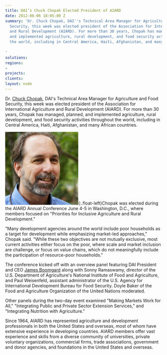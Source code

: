 ```yaml
---
title: DAI’s Chuck Chopak Elected President of AIARD
date: 2012-06-06 18:05:00 Z
summary: 'Dr. Chuck Chopak, DAI''s Technical Area Manager for Agriculture and Food
  Security, this week was elected president of the Association for International Agriculture
  and Rural Development (AIARD). For more than 30 years, Chopak has managed, planned,
  and implemented agriculture, rural development, and food security activities throughout
  the world, including in Central America, Haiti, Afghanistan, and many African countries.

'
solutions: 
regions:
- 
projects: 
clients: 
layout: node
---
```


Dr. [Chuck Chopak][1], DAI's Technical Area Manager for Agriculture and Food Security, this week was elected president of the Association for International Agriculture and Rural Development (AIARD). For more than 30 years, Chopak has managed, planned, and implemented agriculture, rural development, and food security activities throughout the world, including in Central America, Haiti, Afghanistan, and many African countries.

![Chuck Chopak][2]{:.float-left}Chopak was elected during the AIARD Annual Conference June 4-5 in Washington, D.C., where members focused on "Priorities for Inclusive Agriculture and Rural Development."

"Many development agencies around the world include poor households as a target for development while emphasizing market-led approaches," Chopak said. "While these two objectives are not mutually exclusive, most current activities either focus on the poor, where scale and market inclusion are challenge, or focus on value chains, which do not meaningfully include the participation of resource-poor households."

The conference kicked off with an overview panel featuring DAI President and CEO [James Boomgard][3] along with Sonny Ramaswamy, director of the U.S. Department of Agriculture's National Institute of Food and Agriculture, and Paul Weisenfeld, assistant administrator of the U.S. Agency for International Development Bureau for Food Security. Doyle Baker of the Food and Agriculture Organization of the United Nations moderated.

Other panels during the two-day event examined "Making Markets Work for All," "Integrating Public and Private Sector Extension Services," and "Integrating Nutrition with Agriculture."

Since 1964, AIARD has represented agriculture and development professionals in both the United States and overseas, most of whom have extensive experience in developing countries. AIARD members offer vast experience and skills from a diverse community of universities, private voluntary organizations, commercial firms, trade associations, government and donor agencies, and foundations in the United States and overseas.

[1]: /who-we-are/our-team/chuck-chopak
[2]: /assets/images/news/Chopak.jpg
[3]: /who-we-are/leadership/james-boomgard
